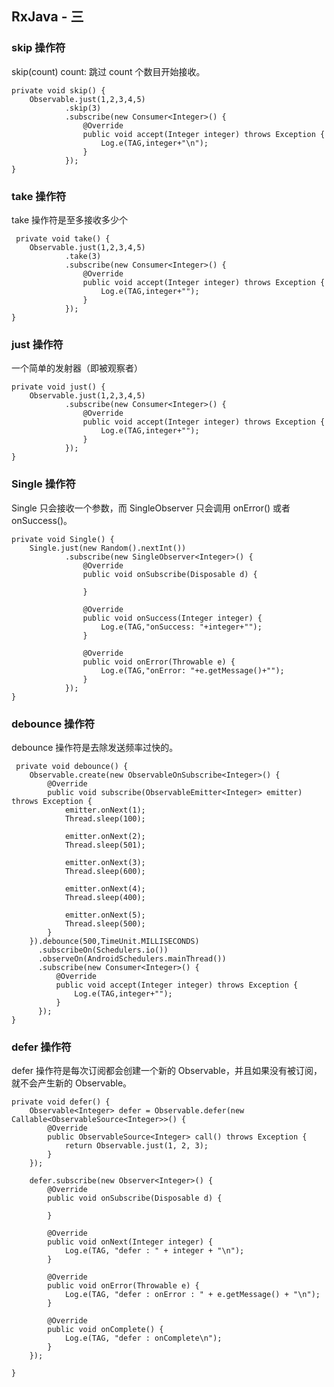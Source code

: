 ## RxJava - 三  
### skip 操作符  
skip(count) count: 跳过 count 个数目开始接收。  
  
	private void skip() {
        Observable.just(1,2,3,4,5)
                .skip(3)
                .subscribe(new Consumer<Integer>() {
                    @Override
                    public void accept(Integer integer) throws Exception {
                        Log.e(TAG,integer+"\n");
                    }
                });
    }  
### take 操作符  
take 操作符是至多接收多少个  
  
	 private void take() {
        Observable.just(1,2,3,4,5)
                .take(3)
                .subscribe(new Consumer<Integer>() {
                    @Override
                    public void accept(Integer integer) throws Exception {
                        Log.e(TAG,integer+"");
                    }
                });
    }   
  
### just 操作符  
一个简单的发射器（即被观察者）  
  
 	private void just() {
        Observable.just(1,2,3,4,5)
                .subscribe(new Consumer<Integer>() {
                    @Override
                    public void accept(Integer integer) throws Exception {
                        Log.e(TAG,integer+"");
                    }
                });
    }  
  
### Single 操作符  
Single 只会接收一个参数，而 SingleObserver 只会调用 onError() 或者 onSuccess()。  
  
	private void Single() {
        Single.just(new Random().nextInt())
                .subscribe(new SingleObserver<Integer>() {
                    @Override
                    public void onSubscribe(Disposable d) {

                    }

                    @Override
                    public void onSuccess(Integer integer) {
                        Log.e(TAG,"onSuccess: "+integer+"");
                    }

                    @Override
                    public void onError(Throwable e) {
                        Log.e(TAG,"onError: "+e.getMessage()+"");
                    }
                });
    }  
### debounce 操作符  
debounce 操作符是去除发送频率过快的。  
  
	 private void debounce() {
        Observable.create(new ObservableOnSubscribe<Integer>() {
            @Override
            public void subscribe(ObservableEmitter<Integer> emitter) throws Exception {
                emitter.onNext(1);
                Thread.sleep(100);

                emitter.onNext(2);
                Thread.sleep(501);

                emitter.onNext(3);
                Thread.sleep(600);

                emitter.onNext(4);
                Thread.sleep(400);

                emitter.onNext(5);
                Thread.sleep(500);
            }
        }).debounce(500,TimeUnit.MILLISECONDS)
          .subscribeOn(Schedulers.io())
          .observeOn(AndroidSchedulers.mainThread())
          .subscribe(new Consumer<Integer>() {
              @Override
              public void accept(Integer integer) throws Exception {
                  Log.e(TAG,integer+"");
              }
          });
    }  
  
### defer 操作符  
defer 操作符是每次订阅都会创建一个新的 Observable，并且如果没有被订阅，就不会产生新的 Observable。  
  
	private void defer() {
        Observable<Integer> defer = Observable.defer(new Callable<ObservableSource<Integer>>() {
            @Override
            public ObservableSource<Integer> call() throws Exception {
                return Observable.just(1, 2, 3);
            }
        });

        defer.subscribe(new Observer<Integer>() {
            @Override
            public void onSubscribe(Disposable d) {

            }

            @Override
            public void onNext(Integer integer) {
                Log.e(TAG, "defer : " + integer + "\n");
            }

            @Override
            public void onError(Throwable e) {
                Log.e(TAG, "defer : onError : " + e.getMessage() + "\n");
            }

            @Override
            public void onComplete() {
                Log.e(TAG, "defer : onComplete\n");
            }
        });

    }